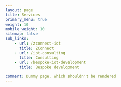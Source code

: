 ```yaml
---
layout: page
title: Services
primary_menu: true
weight: 10
mobile_weight: 10
sitemap: false
sub_links:
    - url: /zconnect-iot
      title: ZConnect
    - url: /iot-consulting
      title: Consulting
    - url: /bespoke-iot-development
      title: Bespoke development

comment: Dummy page, which shouldn't be rendered
---
```

